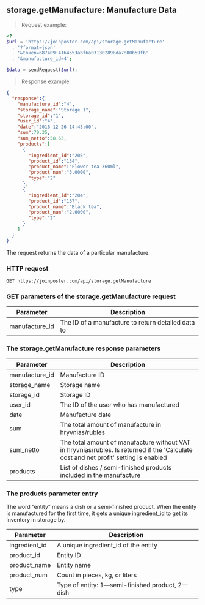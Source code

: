 ## storage.getManufacture: Manufacture Data

> Request example:

```php
<?
$url = 'https://joinposter.com/api/storage.getManufacture' 
  . '?format=json'
  . '&token=687409:4164553abf6a031302898da7800b59fb'
  . '&manufacture_id=4';

$data = sendRequest($url);
```
> Response example:

```json
{
  "response":{
    "manufacture_id":"4",
    "storage_name":"Storage 1",
    "storage_id":"1",
    "user_id":"4",
    "date":"2016-12-26 14:45:00",
    "sum":70.35,
    "sum_netto":58.63,
    "products":[
      {
        "ingredient_id":"205",
        "product_id":"134",
        "product_name":"Flower tea 360ml",
        "product_num":"3.0000",
        "type":"2"
      },
      {
        "ingredient_id":"204",
        "product_id":"137",
        "product_name":"Black tea",
        "product_num":"2.0000",
        "type":"2"
      }
    ]
  }
}
```

The request returns the data of a particular manufacture.

### HTTP request

`GET https://joinposter.com/api/storage.getManufacture`

### GET parameters of the storage.getManufacture request

Parameter | Description
--------- | -----------
manufacture_id | The ID of a manufacture to return detailed data to

### The storage.getManufacture response parameters

Parameter | Description
--------- | -----------
manufacture_id | Manufacture ID
storage_name | Storage name
storage_id | Storage ID
user_id | The ID of the user who has manufactured
date | Manufacture date
sum | The total amount of manufacture in hryvnias/rubles
sum_netto | The total amount of manufacture without VAT in hryvnias/rubles. Is returned if the 'Calculate cost and net profit' setting is enabled
products | List of dishes / semi-finished products included in the manufacture

### The products parameter entry

The word “entity” means a dish or a semi-finished product. When the entity is manufactured for the first time, it gets a unique ingredient_id to get its inventory in storage by.

Parameter | Description
--------- | -----------
ingredient_id | A unique ingredient_id of the entity
product_id | Entity ID
product_name | Entity name
product_num | Count in pieces, kg, or liters
type | Type of entity: 1—semi-finished product, 2—dish

